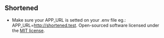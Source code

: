 
## Shortened


- Make sure your APP_URL is setted on your .env file eg.: APP_URL=http://shortened.test.
Open-sourced software licensed under the [MIT license](https://opensource.org/licenses/MIT).
